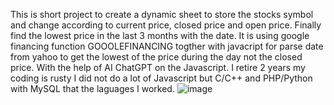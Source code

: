 This is short project to create a dynamic sheet to store the stocks symbol and change according to current price, closed price and open price. Finally find the lowest price in the last 3 months with the date. It is using google financing function GOOOLEFINANCING togther with javacript for parse date from yahoo to get the lowest of the price during the day not the closed price. With the help of AI ChatGPT on the Javascript. I retire 2 years my coding is rusty I did not do a lot of Javascript but C/C++ and PHP/Python with MySQL that the laguages I worked.
![image](https://github.com/user-attachments/assets/a105cfbc-260e-423b-adfd-2680060f1ffb)
